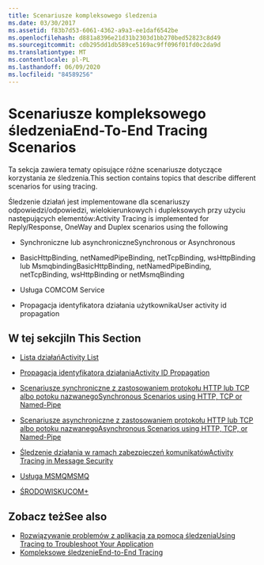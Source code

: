 ```yaml
---
title: Scenariusze kompleksowego śledzenia
ms.date: 03/30/2017
ms.assetid: f83b7d53-6061-4362-a9a3-ee1daf6542be
ms.openlocfilehash: d881a8396e21d31b2303d1bb270bed52823c8d49
ms.sourcegitcommit: cdb295dd1db589ce5169ac9ff096f01fd0c2da9d
ms.translationtype: MT
ms.contentlocale: pl-PL
ms.lasthandoff: 06/09/2020
ms.locfileid: "84589256"
---
```

# <a name="end-to-end-tracing-scenarios"></a><span data-ttu-id="edbe4-102">Scenariusze kompleksowego śledzenia</span><span class="sxs-lookup"><span data-stu-id="edbe4-102">End-To-End Tracing Scenarios</span></span>
<span data-ttu-id="edbe4-103">Ta sekcja zawiera tematy opisujące różne scenariusze dotyczące korzystania ze śledzenia.</span><span class="sxs-lookup"><span data-stu-id="edbe4-103">This section contains topics that describe different scenarios for using tracing.</span></span>  
  
 <span data-ttu-id="edbe4-104">Śledzenie działań jest implementowane dla scenariuszy odpowiedzi/odpowiedzi, wielokierunkowych i dupleksowych przy użyciu następujących elementów:</span><span class="sxs-lookup"><span data-stu-id="edbe4-104">Activity Tracing is implemented for Reply/Response, OneWay and Duplex scenarios using the following</span></span>  
  
- <span data-ttu-id="edbe4-105">Synchroniczne lub asynchroniczne</span><span class="sxs-lookup"><span data-stu-id="edbe4-105">Synchronous or Asynchronous</span></span>  
  
- <span data-ttu-id="edbe4-106">BasicHttpBinding, netNamedPipeBinding, netTcpBinding, wsHttpBinding lub Msmqbinding</span><span class="sxs-lookup"><span data-stu-id="edbe4-106">BasicHttpBinding, netNamedPipeBinding, netTcpBinding, wsHttpBinding or netMsmqBinding</span></span>  
  
- <span data-ttu-id="edbe4-107">Usługa COM</span><span class="sxs-lookup"><span data-stu-id="edbe4-107">COM Service</span></span>  
  
- <span data-ttu-id="edbe4-108">Propagacja identyfikatora działania użytkownika</span><span class="sxs-lookup"><span data-stu-id="edbe4-108">User activity id propagation</span></span>  
  
## <a name="in-this-section"></a><span data-ttu-id="edbe4-109">W tej sekcji</span><span class="sxs-lookup"><span data-stu-id="edbe4-109">In This Section</span></span>  
  
- [<span data-ttu-id="edbe4-110">Lista działań</span><span class="sxs-lookup"><span data-stu-id="edbe4-110">Activity List</span></span>](activity-list.md)  
  
- [<span data-ttu-id="edbe4-111">Propagacja identyfikatora działania</span><span class="sxs-lookup"><span data-stu-id="edbe4-111">Activity ID Propagation</span></span>](activity-id-propagation.md)  
  
- [<span data-ttu-id="edbe4-112">Scenariusze synchroniczne z zastosowaniem protokołu HTTP lub TCP albo potoku nazwanego</span><span class="sxs-lookup"><span data-stu-id="edbe4-112">Synchronous Scenarios using HTTP, TCP or Named-Pipe</span></span>](synchronous-scenarios-using-http-tcp-or-named-pipe.md)  
  
- [<span data-ttu-id="edbe4-113">Scenariusze asynchroniczne z zastosowaniem protokołu HTTP lub TCP albo potoku nazwanego</span><span class="sxs-lookup"><span data-stu-id="edbe4-113">Asynchronous Scenarios using HTTP, TCP, or Named-Pipe</span></span>](asynchronous-scenarios-using-http-tcp-or-named-pipe.md)  
  
- [<span data-ttu-id="edbe4-114">Śledzenie działania w ramach zabezpieczeń komunikatów</span><span class="sxs-lookup"><span data-stu-id="edbe4-114">Activity Tracing in Message Security</span></span>](activity-tracing-in-message-security.md)  
  
- [<span data-ttu-id="edbe4-115">Usługa MSMQ</span><span class="sxs-lookup"><span data-stu-id="edbe4-115">MSMQ</span></span>](msmq.md)  
  
- [<span data-ttu-id="edbe4-116">ŚRODOWISKU</span><span class="sxs-lookup"><span data-stu-id="edbe4-116">COM+</span></span>](com.md)  
  
## <a name="see-also"></a><span data-ttu-id="edbe4-117">Zobacz też</span><span class="sxs-lookup"><span data-stu-id="edbe4-117">See also</span></span>

- [<span data-ttu-id="edbe4-118">Rozwiązywanie problemów z aplikacją za pomocą śledzenia</span><span class="sxs-lookup"><span data-stu-id="edbe4-118">Using Tracing to Troubleshoot Your Application</span></span>](using-tracing-to-troubleshoot-your-application.md)
- [<span data-ttu-id="edbe4-119">Kompleksowe śledzenie</span><span class="sxs-lookup"><span data-stu-id="edbe4-119">End-to-End Tracing</span></span>](end-to-end-tracing.md)
